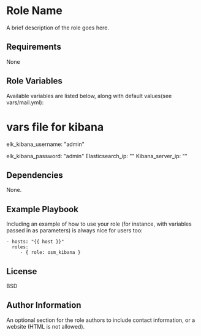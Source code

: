 Role Name
=========

A brief description of the role goes here.

Requirements
------------
None

Role Variables
--------------

Available variables are listed below, along with default values(see vars/mail.yml):

# vars file for kibana

elk_kibana_username: "admin"

elk_kibana_password: "admin"
Elasticsearch_ip: ""
Kibana_server_ip: ""


Dependencies
------------

None.

Example Playbook
----------------

Including an example of how to use your role (for instance, with variables passed in as parameters) is always nice for users too:

    - hosts: "{{ host }}"
      roles:
         - { role: osm_kibana }

License
-------

BSD

Author Information
------------------

An optional section for the role authors to include contact information, or a website (HTML is not allowed).
